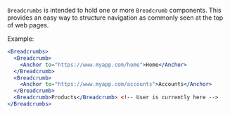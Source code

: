 `Breadcrumbs` is intended to hold one or more `Breadcrumb` components.  This provides an easy way to structure
navigation as commonly seen at the top of web pages.

Example:
```jsx harmony
<Breadcrumbs>
  <Breadcrumb>
    <Anchor to="https://www.myapp.com/home">Home</Anchor>
  </Breadcrumb>
  <Breadcrumb>
    <Anchor to="https://www.myapp.com/accounts">Accounts</Anchor>
  </Breadcrumb>
  <Breadcrumb>Products</Breadcrumb> <!-- User is currently here -->
</Breadcrumbs>
```
